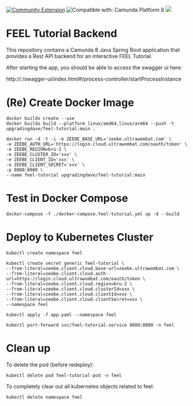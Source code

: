 [![Community Extension](https://img.shields.io/badge/Community%20Extension-An%20open%20source%20community%20maintained%20project-FF4700)](https://github.com/camunda-community-hub/community)
![Compatible with: Camunda Platform 8](https://img.shields.io/badge/Compatible%20with-Camunda%20Platform%208-0072Ce)
[![](https://img.shields.io/badge/Lifecycle-Incubating-blue)](https://github.com/Camunda-Community-Hub/community/blob/main/extension-lifecycle.md#incubating-)

# FEEL Tutorial Backend

This repository contains a Camunda 8 Java Spring Boot application that provides a Rest API backend
for an interactive FEEL Tutorial.

After starting the app, you should be able to access the swagger ui here:

http://<host>:<port>/swagger-ui/index.html#/process-controller/startProcessInstance

# (Re) Create Docker Image

```shell
docker buildx create --use
docker buildx build --platform linux/amd64,linux/arm64 --push -t upgradingdave/feel-tutorial:main .

docker run -d -t -i -e ZEEBE_BASE_URL='zeebe.ultrawombat.com' \
-e ZEEBE_AUTH_URL='https://login.cloud.ultrawombat.com/oauth/token' \
-e ZEEBE_REGION=bru-2 \
-e ZEEBE_CLUSTER_ID='xxx' \
-e ZEEBE_CLIENT_ID='xxx' \
-e ZEEBE_CLIENT_SECRET='xxx' \
-p 8080:8080 \
--name feel-tutorial upgradingdave/feel-tutorial:main

```

# Test in Docker Compose

```shell
docker-compose -f ./docker-compose.feel-tutorial.yml up -d --build
```

# Deploy to Kubernetes Cluster

```shell
kubectl create namespace feel

kubectl create secret generic feel-tutorial \
--from-literal=zeebe.client.cloud.base-url=zeebe.ultrawombat.com \
--from-literal=zeebe.client.cloud.auth-url=https://login.cloud.ultrawombat.com/oauth/token \
--from-literal=zeebe.client.cloud.region=bru-2 \
--from-literal=zeebe.client.cloud.clusterId=xxx \
--from-literal=zeebe.client.cloud.clientId=xxx \
--from-literal=zeebe.client.cloud.clientSecret=xxx \
--namespace feel

kubectl apply -f app.yaml --namespace feel

kubectl port-forward svc/feel-tutorial-service 8080:8080 -n feel

```

# Clean up

To delete the pod (before redeploy):
```shell
kubectl delete pod feel-tutorial-pod -n feel
```

To completely clear out all kubernetes objects related to feel:
```shell
kubectl delete namespace feel
```





